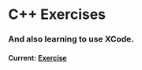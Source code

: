 # C++ Exercises

### And also learning to use XCode.

#### Current: [Exercise](https://www.learncpp.com/cpp-tutorial/12-comments/)


